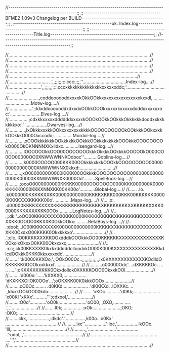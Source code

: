 //---------------------------------------------------------------------------------------------------------------;;
;;--------------------------------------BFME2 1.09v3 Changelog per BUILD-----------------------------------------;;
;;------------------------------------------------ok. Index.log--------------------------------------------------;;
;;---------------------------------------------------Title.log---------------------------------------------------;;
//---------------------------------------------------------------------------------------------------------------;;
	
	
//...............................................................................................................//
//...............................................................................................................//
//...............................................................................................................//
//...............................................................................................................//
//............................................          ....  ...................................................//
//...............................         ..',,;;:;;;:::ccc:;;;,''..................................Index-log....//
//..........................',,;;;,,;;:::ccoxkkkkkkkkkkkxkkxxkxxxddc;'...........................................//
//........................,coddoooooddxxxxkOkkOOkkxxxxxxxxxxxxxxxxkxxdl,.............................Motw-log....//
//...................';:ldxddoooooddxdxxdxOOkkOOOkxxxxxkxxxxxdoddxxxxxxxoc:'........................Elves-log....//
//................;cdxkkxxxxxddddddxxxxxkOOOkOOkkOOkkkOkkkkkkdoddxxkkkkkkkxo:'.''.................Dwarves-log....//
//.............,lxOkkkxxxkkOOkxxxxxxxxkkkkOOOOOOOOOOkOOkkkkOOkxxkkkOOkkkO000Oxccodo;. .............Mordor-log....//
//............,xOOOkkkkkkkOOkkkkkkOOkkkOOkkkkkkkkkOOOkkkOOOOOOOOkO000OkOKNNNNXKxlldxc............Isengard-log....//
//............lOOOOOOkkOOO00OOOOOOOkkkOkkkkOOkkkkOOOOOkO000OO0OO00000OO0XNWWWNNXOdooc''...........Goblins-log....//
//...........;k0000OOOOO000KKK00OOkkkkxkkkOOOkkOOOOOOOOO0000000000000O00XNWWWNNX0kkxd:...........................//
//..........,xO0000000O0000KKKK00OOkkkkOOOOOOOOOO0000000000000000K00000KXNWWWNXK0000Od'.........SpellBook-log....//
//.........;ocoO0000000000KKKKK00000OOOOOOO0000KKK000000K0000KKKKK0000KKKXNNXKK00KK00o'............Global-log....//
//...... .lo. ,k0000000KKKKKXXKK000000000000KKKKXKKK000KKK00KKKKKK00000KKKKXXXKKKKK00o'..............Maps-log....//
//...    ,x:. .d00000KKKKXXXXXXKKKKKKKKKKKKKKKKXKKKKKKKKXXKKKKKXXKK00000KKKXXXXKKK0OOx,..........LogNotes-log....//
//..  .;:dk:'..oOO00KKKKXXXXXKKKK0000KKKKKKKKKKXKKKKKKKKXXXXXXXXXKK0OOOO0KKXXK0OkkOOkx:..........BetaBoys-log....//
//.. .:dool:;..lO00KKKKXXXXK00O0000000000KKKKKXXKKKKKKXXXXXXXXXXKK0OxdxO00KKKK0Okxkkkxo'.........................//
//..   .';clc..lO0KKKKXXXKKOOxdddkOOOkkkOO00KKKKKKXXXXXXXXXXXXXXK0OkolxOkxxO0KK00Okxxxxo;........................//
//..    .:cc;,ck00KKXXXK0kxkxdddddolloodxkO000K000KXXXXXXXXXXXXXXKkdlcdOOkkk0KKK0kkxxxxxdc'......................//
//........'':k0000KKXOo;'.;OOkO00Oc..,,,,;;;;;;;,,:x0KXXXXXXXXXXXXKOdlldOKKKKKK0OOOkxxkkxxl'.....................//
//..........o00000Odc'. ..dXKKKKOc.  ... ..   .....';oKXXXXXXKKK0Okxdollok0XXKKKOOO0OkxxkOOl.....................//
//.........'d000x:'......'kXXKX0;..................  'dKXKKXOllOK0OOo'...';oOKXKK00K0kkkOOOx,....................//
//.........cO0Oc......... .d0KKd.................... .'dKKKXd. .lOXXKc. .. .,ldxxkOOkOO00kdo:....................//
//....... 'xKOc............'d0Kk;..................... 'x00Kl    'xKXx'...........''';cdxool,'...................//
//........:O0d'.............'oO0k;.....................'oO00;     ,OXO,........  ....  .',,'.....................//
//........l0k;................:xOk:.....................;OKO;     :OK0;..........................................//
//........ckk,.................,:dkdc'.'................,k00o.   .o0Kx' .........................................//
//.........lxc''.................':loc,'.................lkOOc.  'lll,...........................................//
//.........,,'......................'................. ..':odol,.,'..............................................//
//.....................................................  ....''','...............................................//
//...............................................................................................................//